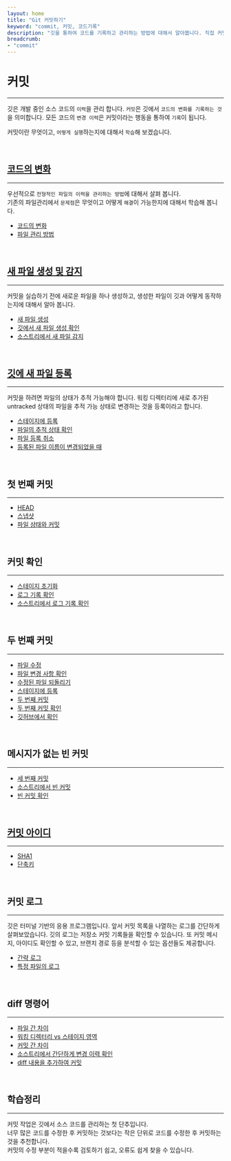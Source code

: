 ```yaml
---
layout: home
title: "Git 커밋하기"
keyword: "commit, 커밋, 코드기록"
description: "깃을 통하여 코드를 기록하고 관리하는 방법에 대해서 알아봅니다. 직접 커밋 명령을 입력하여 동작방법을 학습합니다."
breadcrumb:
- "commit"
---
```


# 커밋
---
깃은 개발 중인 소스 코드의 `이력`을 관리 합니다. 
`커밋`은 깃에서 `코드의 변화를 기록하는 것`을 의미합니다. 모든 코드의 `변경 이력`은 커밋이라는 행동을 통하여 `기록`이 됩니다.  

커밋이란 무엇이고, `어떻게 실행`하는지에 대해서 `학습`해 보겠습니다.  

<br>

## [코드의 변화](history)
---
우선적으로 `전형적인 파일의 이력을 관리하는 방법`에 대해서 살펴 봅니다.  
기존의 파일관리에서 `문제점`은 무엇이고 어떻게 `해결`이 가능한지에 대해서 학습해 봅니다.  

+ [코드의 변화](history/change)
+ [파일 관리 방법](history/file)

<br>

## [새 파일 생성 및 감지](status)
---
커밋을 실습하기 전에 새로운 파일을 하나 생성하고, 생성한 파일이 깃과 어떻게 동작하는지에 대해서 알아 봅니다.  

+ [새 파일 생성](status/newfile)
+ [깃에서 새 파일 생성 확인](status/check) 
+ [소스트리에서 새 파일 감지](status/sourcetree)

<br>

## [깃에 새 파일 등록](stage)
---
커밋을 하려면 파일의 상태가 추적 가능해야 합니다. 
워킹 디렉터리에 새로 추가된 untracked 상태의 파일을 추적 가능 상태로 변경하는 것을 등록이라고 합니다.  

+ [스테이지에 등록](stage/stage)
+ [파일의 추적 상태 확인](stage/status) 
+ [파일 등록 취소](stage/remove) 
+ [등록된 파일 이름이 변경되었을 때](stage/rename)

<br>

## 첫 번째 커밋
---
+ [HEAD](snap#1) 
+ [스냅샷](snap#2) 
+ [파일 상태와 커밋](snap#3) 

<br>

## 커밋 확인
---
+ [스테이지 초기화](check#1) 
+ [로그 기록 확인](check#2) 
+ [소스트리에서 로그 기록 확인](check#3) 

<br>

## 두 번째 커밋
---
+ [파일 수정](second#1)
+ [파일 변경 사항 확인](second#2)
+ [수정된 파일 되돌리기](second#3) 
+ [스테이지에 등록](second#4)
+ [두 번째 커밋](second#5) 
+ [두 번째 커밋 확인](second#6)
+ [깃허브에서 확인](second#7) 

<br>

## 메시지가 없는 빈 커밋
---
+ [세 번째 커밋](empty#1) 
+ [소스트리에서 빈 커밋](empty#2) 
+ [빈 커밋 확인](empty#3) 

<br>

## [커밋 아이디](id)
---
+ [SHA1](id/sha1)
+ [단축키](id/short)

<br>

## 커밋 로그
---
깃은 터미널 기반의 응용 프로그램입니다. 앞서 커밋 목록을 나열하는 로그를 간단하게 살펴보았습니다. 깃의 로그는 저장소 커밋 기록들을 확인할 수 있습니다. 또 커밋 메시지, 아이디도 확인할 수 있고, 브랜치 경로 등을 분석할 수 있는 옵션들도 제공합니다.  

+ [간략 로그](log/list)
+ [특정 파일의 로그](log/file)

<br>

## diff 명령어
---
+ [파일 간 차이](diff/file)
+ [워킹 디렉터리 vs 스테이지 영역](diff/stage)
+ [커밋 간 차이](diff/difference) 
+ [소스트리에서 간단하게 변경 이력 확인](diff/history)
+ [diff 내용을 추가하여 커밋](diff/commit) 

<br>

## 학습정리
---
커밋 작업은 깃에서 소스 코드를 관리하는 첫 단추입니다.  
너무 많은 코드를 수정한 후 커밋하는 것보다는 작은 단위로 코드를 수정한 후 커밋하는 것을 추천합니다.  
커밋의 수정 부분이 적을수록 검토하기 쉽고, 오류도 쉽게 찾을 수 있습니다.  

<br>